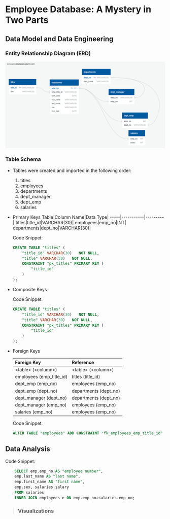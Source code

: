 # Employee Database: A Mystery in Two Parts
## Data Model and Data Engineering
### Entity Relationship Diagram (ERD)
![Entity Relationship Diagram (ERD)](/Images/QuickDBD-employee_schema.png)


### Table Schema
* Tables were created and imported in the following order:
    1. titles
    2. employees
    3. departments
    4. dept_manager
    5. dept_emp
    6. salaries

* Primary Keys
    Table|Column Name|Data Type|
    -----|-----------|---------|
    titles|title_id|VARCHAR(30)|
    employees|emp_no|INT|
    departments|dept_no|VARCHAR(30)|

    Code Snippet:
    ```sql
    CREATE TABLE "titles" (
        "title_id" VARCHAR(30)   NOT NULL,
        "title" VARCHAR(30)   NOT NULL,
        CONSTRAINT "pk_titles" PRIMARY KEY (
            "title_id"
        )
    );
    ```
* Composite Keys

    Code Snippet:
    ```sql
    CREATE TABLE "titles" (
        "title_id" VARCHAR(30)   NOT NULL,
        "title" VARCHAR(30)   NOT NULL,
        CONSTRAINT "pk_titles" PRIMARY KEY (
            "title_id"
        )
    );
    ```
* Foreign Keys

    |Foreign Key |Reference
    |-----|----------------------------|
    |\<table> (\<column>)|\<table> (\<column>)|
    |employees (emp_title_id)| titles (title_id)|
    |dept_emp (emp_no)|employees (emp_no)|
    |dept_emp (dept_no)|departments (dept_no)|
    |dept_manager (dept_no)|departments (dept_no)|
    |dept_manager (emp_no)|employees (emp_no)|
    |salaries (emp_no)|employees (emp_no)|

    Code Snippet:
    ```sql
    ALTER TABLE "employees" ADD CONSTRAINT "fk_employees_emp_title_id" FOREIGN KEY("emp_title_id") REFERENCES "titles" ("title_id");
    ```

## Data Analysis

Code Snippet:
```sql
    SELECT emp.emp_no AS "employee number", 
    emp.last_name AS "last name", 
    emp.first_name AS "first name", 
    emp.sex, salaries.salary
    FROM salaries
    INNER JOIN employees e ON emp.emp_no=salaries.emp_no;
```
> ### Visualizations
